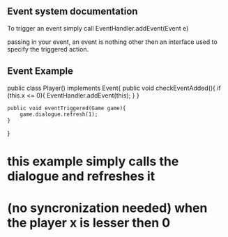 ## Event system documentation

To trigger an event simply call
EventHandler.addEvent(Event e)

passing in your event,
an event is nothing other then an interface
used to specify the triggered action.

## Event Example

public class Player() implements Event{
    public void checkEventAdded(){
        if (this.x <= 0){
            EventHandler.addEvent(this);
        }
    }

    public void eventTriggered(Game game){
        game.dialogue.refresh(1);
    }
}

# this example simply calls the dialogue and refreshes it
# (no syncronization needed) when the player x is lesser then 0